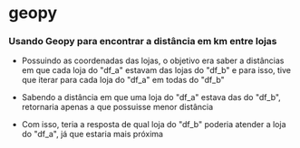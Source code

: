 # geopy


### Usando Geopy para encontrar a distância em km entre lojas

- Possuindo as coordenadas das lojas, o objetivo era saber a distâncias em que cada loja do "df_a" estavam das lojas do "df_b" e para isso, tive que iterar para cada loja do "df_a" em todas do "df_b"

- Sabendo a distância em que uma loja do "df_a" estava das do "df_b", retornaria apenas a que possuisse menor distância

- Com isso, teria a resposta de qual loja do "df_b" poderia atender a loja do "df_a", já que estaria mais próxima
